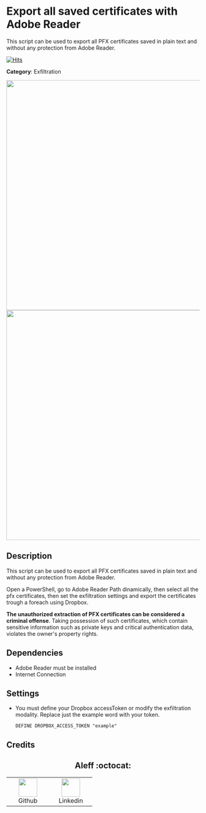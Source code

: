 # Export all saved certificates with Adobe Reader

This script can be used to export all PFX certificates saved in plain text and without any protection from Adobe Reader.

[![Hits](https://hits.seeyoufarm.com/api/count/incr/badge.svg?url=https%3A%2F%2Fgithub.com%2Faleff-github%2Fmy-flipper-shits&count_bg=%233C3C3C&title_bg=%233C3C3C&icon=linux.svg&icon_color=%23FFFFFF&title=views&edge_flat=false)](https://github.com/aleff-github/my-flipper-shits)

**Category**: Exfiltration

<div align=center>

<img src="https://github.com/aleff-github/my-flipper-shits/blob/main/img/logo-repository-2_0.gif" width="600" /><br><img src="https://github.com/aleff-github/my-flipper-shits/blob/main/img/DISCLAIMER.png" width="600" />

</div>

## Description

This script can be used to export all PFX certificates saved in plain text and without any protection from Adobe Reader.

Open a PowerShell, go to Adobe Reader Path dinamically, then select all the pfx certificates, then set the exfiltration settings and export the certificates trough a foreach using Dropbox.

**The unauthorized extraction of PFX certificates can be considered a criminal offense**. Taking possession of such certificates, which contain sensitive information such as private keys and critical authentication data, violates the owner's property rights.

## Dependencies

* Adobe Reader must be installed
* Internet Connection

## Settings

- You must define your Dropbox accessToken or modify the exfiltration modality. Replace just the example word with your token.

    `DEFINE DROPBOX_ACCESS_TOKEN "example"`

## Credits

<h2 align="center"> Aleff :octocat: </h2>
<div align=center>
<table>
  <tr>
    <td align="center" width="96">
      <a href="https://github.com/aleff-github">
        <img src=https://github.com/aleff-github/aleff-github/blob/main/img/github.png?raw=true width="48" height="48" />
      </a>
      <br>Github
    </td>
    <td align="center" width="96">
      <a href="https://www.linkedin.com/in/alessandro-greco-aka-aleff/">
        <img src=https://github.com/aleff-github/aleff-github/blob/main/img/linkedin.png?raw=true width="48" height="48" />
      </a>
      <br>Linkedin
    </td>
  </tr>
</table>
</div>